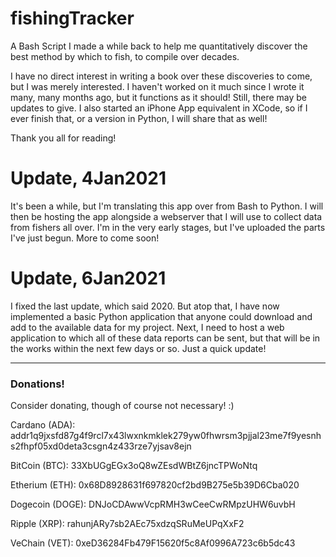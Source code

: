 # fishingTracker
A Bash Script I made a while back to help me quantitatively discover the best method by which to fish, to compile over decades.

I have no direct interest in writing a book over these discoveries to come, but I was merely interested.  I haven't worked on it much since I wrote it many, many months ago, but it functions as it should!  Still, there may be updates to give.  I also started an iPhone App equivalent in XCode, so if I ever finish that, or a version in Python, I will share that as well!

Thank you all for reading!

# Update, 4Jan2021
It's been a while, but I'm translating this app over from Bash to Python.  I will then be hosting the app alongside a webserver that I will use to collect data from fishers all over.  I'm in the very early stages, but I've uploaded the parts I've just begun.  More to come soon!

# Update, 6Jan2021
I fixed the last update, which said 2020.  But atop that, I have now implemented a basic Python application that anyone could download and add to the available data for my project.  Next, I need to host a web application to which all of these data reports can be sent, but that will be in the works within the next few days or so.  Just a quick update!

---

### Donations!
Consider donating, though of course not necessary!  :)

Cardano (ADA):
addr1q9jxsfd87g4f9rcl7x43lwxnkmklek279yw0fhwrsm3pjjal23me7f9yesnhs2fhpf05xd0deta3csgn4z433rze7yjsav8ejn


BitCoin (BTC): 
33XbUGgEGx3oQ8wZEsdWBtZ6jncTPWoNtq


Etherium (ETH): 
0x68D8928631f697820cf2bd9B275e5b39D6Cba020


Dogecoin (DOGE):
DNJoCDAwwVcpRMH3wCeeCwRMpzUHW6uvbH


Ripple (XRP):
rahunjARy7sb2AEc75xdzqSRuMeUPqXxF2


VeChain (VET):
0xeD36284Fb479F15620f5c8Af0996A723c6b5dc43
